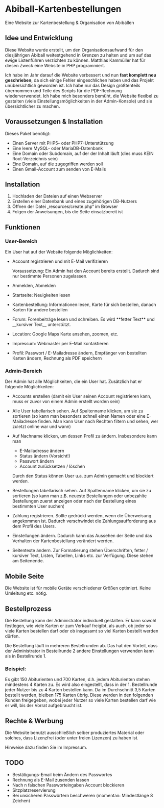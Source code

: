 # Abiball-Kartenbestellungen
Eine Website zur Kartenbestellung &amp; Organisation von Abibällen

## Idee und Entwicklung
Diese Website wurde erstellt, um den Organisationsaufwand für den diesjährigen Abiball weitestgehend in Grenzen zu halten
und um auf das ewige Listenführen verzichten zu können. Matthias Kammüller hat für diesen Zweck eine Website in PHP programmiert.

Ich habe im Jahr darauf die Website verbessert und nun **fast komplett neu geschrieben**, da sich einige Fehler eingeschlichen haben und das Projekt unübersichtlich geworden ist. Ich habe nur das Design größtenteils übernommen und Teile des Scripts für die PDF-Rechnung wiederverwendet. Ich habe mich besonders bemüht, die Website flexibel zu gestalten (viele Einstellungsmöglichkeiten in der Admin-Konsole) und sie übersichtlicher zu machen.

## Voraussetzungen & Installation
Dieses Paket benötigt:
-	Einen Server mit PHP5- oder PHP7-Unterstützung 
-	Eine leere MySQL- oder MariaDB-Datenbank
-	Eine Domain oder Subdomain, auf der der Inhalt läuft (dies muss KEIN Root-Verzeichnis sein)
-	Eine Domain, auf die zugegriffen werden soll
-   Einen Gmail-Account zum senden von E-Mails

## Installation
1.  Hochladen der Dateien auf einen Webserver
2.  Erstellen einer Datenbank und eines zugehörigen DB-Nutzers
3.  Öffnen der Datei „resources/create.php“ im Browser
4.  Folgen der Anweisungen, bis die Seite einsatzbereit ist

## Funktionen

### User-Bereich

Ein User hat auf der Website folgende Möglichkeiten:

* Account registrieren und mit E-Mail verifizieren

  Voraussetzung: Ein Admin hat den Account bereits erstellt. Dadurch sind nur bestimmte Personen zugelassen.
* Anmelden, Abmelden
* Startseite: Neuigkeiten lesen
* Kartenbestellung: Informationen lesen, Karte für sich bestellen, danach Karten für andere bestellen
* Forum: Forenbeiträge lesen und schreiben. Es wird &#42;&#42;fetter Text&#42;&#42; und &#95;&#95;kursiver Text&#95;&#95; unterstützt.
* Location: Google Maps Karte ansehen, zoomen, etc.
* Impressum: Webmaster per E-Mail kontaktieren
* Profil: Passwort / E-Mailadresse ändern, Empfänger von bestellten Karten ändern, Rechnung als PDF speichern

### Admin-Bereich

Der Admin hat alle Möglichkeiten, die ein User hat. Zusätzlich hat er folgende Möglichkeiten:

* Accounts erstellen (damit ein User seinen Account registrieren kann, muss er zuvor von einem Admin erstellt worden sein)
* Alle User tabellarisch sehen. Auf Spaltenname klicken, um sie zu sortieren (so kann man besonders schnell einen Namen oder eine E-Mailadresse finden. Man kann User nach Rechten filtern und sehen, wer zuletzt online war und wann)
* Auf Nachname klicken, um dessen Profil zu ändern. Insbesondere kann man
  
  * E-Mailadresse ändern
  * Status ändern (Vorsicht!)
  * Passwort ändern
  * Account zurücksetzen / löschen

  Durch den Status können User u.a. zum Admin gemacht und blockiert werden.
* Bestellungen tabellarisch sehen. Auf Spaltenname klicken, um sie zu sortieren (so kann man z.B. neueste Bestellungen oder unbezahlte Bestellungen zuerst anzeigen oder nach der Bestellung eines bestimmten User suchen)
* Zahlung registrieren. Sollte gedrückt werden, wenn die Überweisung angekommen ist. Dadurch verschwindet die Zahlungsaufforderung aus dem Profil des Users.
* Einstellungen ändern. Dadurch kann das Aussehen der Seite und das Verhalten der Kartenbestellung verändert werden.
* Seitentexte ändern. Zur Formatierung stehen Überschriften, fetter / kursiver Text, Listen, Tabellen, Links etc. zur Verfügung. Diese stehen am Seitenende.

## Mobile Seite
Die Website ist für mobile Geräte verschiedener Größen optimiert. Keine Umleitung etc. nötig.

## Bestellprozess
Die Bestellung kann der Administrator individuell gestalten. Er kann sowohl festlegen, wie viele Karten er zum Verkauf freigibt, als auch, ob jeder so viele Karten bestellen darf oder ob insgesamt so viel Karten bestellt werden dürfen.

Die Bestellung läuft in mehreren Bestellrunden ab. Das hat den Vorteil, dass der Administrator in Bestellrunde 2 andere Einstellungen verwenden kann als in Bestellrunde 1.

### Beispiel:

Es gibt 150 Abiturienten und 700 Karten, d.h. jedem Abiturienten stehen mindestens 4 Karten zu. Es wird also eingestellt, dass in der 1. Bestellrunde jeder Nutzer bis zu 4 Karten bestellen kann. Da im Durchschnitt 3,5 Karten bestellt werden, bleiben 175 Karten übrig. Diese werden in den folgenden Runden freigegeben, wobei jeder Nutzer so viele Karten bestellen darf wie er will, bis der Vorrat aufgebraucht ist.

## Rechte & Werbung
Die Website benutzt ausschließlich selber produziertes Material oder solches, dass Lizenzfrei (oder unter freien Lizenzen) zu haben ist.

Hinweise dazu finden Sie im Impressum.

## TODO

*   Bestätigungs-Email beim Ändern des Passwortes
*   Rechnung als E-Mail zusenden lassen
*   Nach n falschen Passworteingaben Account blockieren
*   Sitzplatzreservierung
*   Bei unsicheren Passwörtern beschweren (momentan: Mindestlänge 8 Zeichen)
